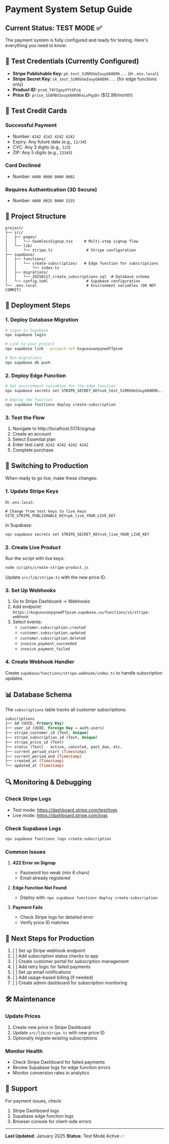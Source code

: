 # Payment System Setup Guide

## Current Status: TEST MODE ✅

The payment system is fully configured and ready for testing. Here's everything you need to know:

## 🔑 Test Credentials (Currently Configured)

- **Stripe Publishable Key:** `pk_test_51RRVUeIouyG60O9h...` (in `.env.local`)
- **Stripe Secret Key:** `sk_test_51RRVUeIouyG60O9h...` (for edge functions only)
- **Product ID:** `prod_T4YIgayVYtSFcq`
- **Price ID:** `price_1S8PBVIouyG60O9hnLvPqyDv` ($12.99/month)

## 🧪 Test Credit Cards

### Successful Payment

- Number: `4242 4242 4242 4242`
- Expiry: Any future date (e.g., `12/34`)
- CVC: Any 3 digits (e.g., `123`)
- ZIP: Any 5 digits (e.g., `12345`)

### Card Declined

- Number: `4000 0000 0000 0002`

### Requires Authentication (3D Secure)

- Number: `4000 0025 0000 3155`

## 📁 Project Structure

```
project/
├── src/
│   ├── pages/
│   │   └── SeamlessSignup.tsx     # Multi-step signup flow
│   └── lib/
│       └── stripe.ts               # Stripe configuration
├── supabase/
│   ├── functions/
│   │   └── create-subscription/   # Edge function for subscriptions
│   │       └── index.ts
│   ├── migrations/
│   │   └── 20250117_create_subscriptions.sql  # Database schema
│   └── config.toml                 # Supabase configuration
└── .env.local                      # Environment variables (DO NOT COMMIT)
```

## 🚀 Deployment Steps

### 1. Deploy Database Migration

```bash
# Login to Supabase
npx supabase login

# Link to your project
npx supabase link --project-ref kvguxuxanpynwdffpssm

# Run migrations
npx supabase db push
```

### 2. Deploy Edge Function

```bash
# Set environment variables for the edge function
npx supabase secrets set STRIPE_SECRET_KEY=sk_test_51RRVUeIouyG60O9h...

# Deploy the function
npx supabase functions deploy create-subscription
```

### 3. Test the Flow

1. Navigate to http://localhost:5174/signup
2. Create an account
3. Select Essential plan
4. Enter test card: `4242 4242 4242 4242`
5. Complete purchase

## 🔄 Switching to Production

When ready to go live, make these changes:

### 1. Update Stripe Keys

In `.env.local`:

```env
# Change from test keys to live keys
VITE_STRIPE_PUBLISHABLE_KEY=pk_live_YOUR_LIVE_KEY
```

In Supabase:

```bash
npx supabase secrets set STRIPE_SECRET_KEY=sk_live_YOUR_LIVE_KEY
```

### 2. Create Live Product

Run the script with live keys:

```bash
node scripts/create-stripe-product.js
```

Update `src/lib/stripe.ts` with the new price ID.

### 3. Set Up Webhooks

1. Go to Stripe Dashboard → Webhooks
2. Add endpoint: `https://kvguxuxanpynwdffpssm.supabase.co/functions/v1/stripe-webhook`
3. Select events:
   - `customer.subscription.created`
   - `customer.subscription.updated`
   - `customer.subscription.deleted`
   - `invoice.payment_succeeded`
   - `invoice.payment_failed`

### 4. Create Webhook Handler

Create `supabase/functions/stripe-webhook/index.ts` to handle subscription updates.

## 📊 Database Schema

The `subscriptions` table tracks all customer subscriptions:

```sql
subscriptions
├── id (UUID, Primary Key)
├── user_id (UUID, Foreign Key → auth.users)
├── stripe_customer_id (Text, Unique)
├── stripe_subscription_id (Text, Unique)
├── stripe_price_id (Text)
├── status (Text) - active, canceled, past_due, etc.
├── current_period_start (Timestamp)
├── current_period_end (Timestamp)
├── created_at (Timestamp)
└── updated_at (Timestamp)
```

## 🔍 Monitoring & Debugging

### Check Stripe Logs

- Test mode: https://dashboard.stripe.com/test/logs
- Live mode: https://dashboard.stripe.com/logs

### Check Supabase Logs

```bash
npx supabase functions logs create-subscription
```

### Common Issues

1. **422 Error on Signup**
   - Password too weak (min 6 chars)
   - Email already registered

2. **Edge Function Not Found**
   - Deploy with: `npx supabase functions deploy create-subscription`

3. **Payment Fails**
   - Check Stripe logs for detailed error
   - Verify price ID matches

## 📝 Next Steps for Production

1. [ ] Set up Stripe webhook endpoint
2. [ ] Add subscription status checks to app
3. [ ] Create customer portal for subscription management
4. [ ] Add retry logic for failed payments
5. [ ] Set up email notifications
6. [ ] Add usage-based billing (if needed)
7. [ ] Create admin dashboard for subscription monitoring

## 🛠️ Maintenance

### Update Prices

1. Create new price in Stripe Dashboard
2. Update `src/lib/stripe.ts` with new price ID
3. Optionally migrate existing subscriptions

### Monitor Health

- Check Stripe Dashboard for failed payments
- Review Supabase logs for edge function errors
- Monitor conversion rates in analytics

## 📧 Support

For payment issues, check:

1. Stripe Dashboard logs
2. Supabase edge function logs
3. Browser console for client-side errors

---

**Last Updated:** January 2025
**Status:** Test Mode Active ✅
